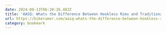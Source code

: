 ```yaml
---
date: 2024-09-13T06:20:26.483Z
title: 'AASQ: Whats the Difference Between Hookless Rims and Traditional (Hooked) Rims? - Bikerumor'
url: https://bikerumor.com/aasq-whats-the-difference-between-hookless-rims-and-traditional-hooked-rims/
category: bookmark
---
```

